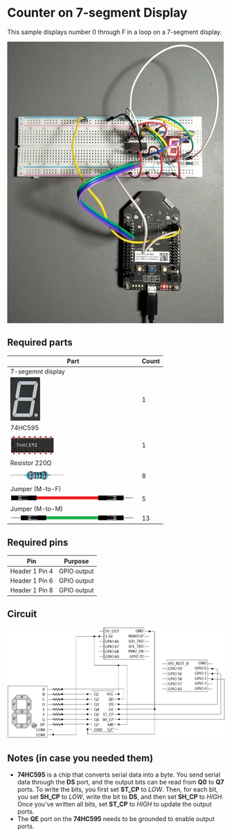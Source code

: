 # Counter on 7-segment Display

This sample displays number 0 through F in a loop on a 7-segment display.

![Physical](../imgs/7_segment_display_physical.jpg)

## Required parts
| Part | Count |
|---------|---------|
| 7-segemnt display<br/>
![7-segment](../imgs/7-segment.png)| 1 |
| 74HC595<br/>
![74HC595](../imgs/74hc595.png)| 1 |
| Resistor 220Ω <br/>
![220ohm](../imgs/220ohm.png)| 8 | 
| Jumper (M-to-F) <br/>
![jumper](../imgs/jumper.png)| 5 |
| Jumper (M-to-M) <br/>
![jumper](../imgs/jumper-mm.png)| 13 |

## Required pins

| Pin | Purpose |
|---------|---------|
| Header 1 Pin 4 | GPIO output|
| Header 1 Pin 6 | GPIO output|
| Header 1 Pin 8 | GPIO output|

## Circuit

![Circuit](../imgs/counter_7segment_circuit.png)

## Notes (in case you needed them)

* **74HC595** is a chip that converts serial data into a byte. You send serial data through the **DS** port, and the output bits can be read from **Q0** to **Q7** ports. To write the bits, you first set **ST_CP** to *LOW*. Then, for each bit, you set **SH_CP** to *LOW*, write the bit to **DS**, and then set **SH_CP** to *HIGH*. Once you've written all bits, set **ST_CP** to *HIGH* to update the output ports.
* The **QE** port on the **74HC595** needs to be grounded to enable output ports.